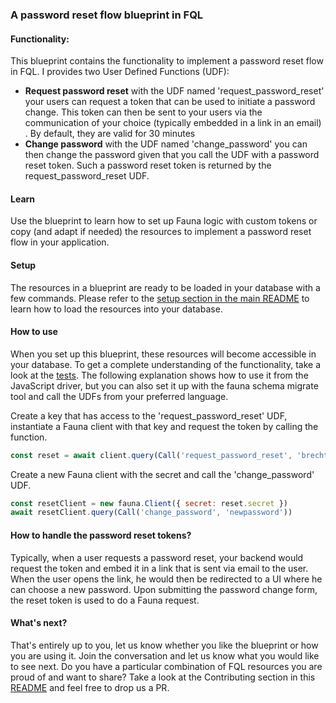 ### A password reset flow blueprint in FQL

#### Functionality:

This blueprint contains the functionality to implement a password reset flow in FQL. I provides two User Defined Functions (UDF):

- **Request password reset** with the UDF named 'request_password_reset' your users can request a token that can be used to initiate a password change. This token can then be sent to your users via the communication of your choice (typically embedded in a link in an email) . By default, they are valid for 30 minutes
- **Change password** with the UDF named 'change_password' you can then change the password given that you call the UDF with a password reset token. Such a password reset token is returned by the request_password_reset UDF. 

#### Learn

Use the blueprint to learn how to set up Fauna logic with custom tokens or copy (and adapt if needed) the resources to implement a password reset flow in your application. 


#### Setup

The resources in a blueprint are ready to be loaded in your database with a few commands. Please refer to the [setup section in the main README](https://github.com/fauna-brecht/fauna-blueprints/blob/main/README.md#set-up-a-blueprint) to learn how to load the resources into your database. 

#### How to use

When you set up this blueprint, these resources will become accessible in your database. To get a complete understanding of the functionality, take a look at the [tests](https://github.com/fauna-brecht/fauna-blueprints/tree/main/official/auth/refresh-tokens-advanced/tests). The following explanation shows how to use it from the JavaScript driver, but you can also set it up with the fauna schema migrate tool and call the UDFs from your preferred language.  

Create a key that has access to the 'request_password_reset' UDF, instantiate a Fauna client with that key and request the token by calling the function. 

```javascript
const reset = await client.query(Call('request_password_reset', 'brecht@brechtsdomain.com'))
```

Create a new Fauna client with the secret and call the 'change_password' UDF.

```javascript
const resetClient = new fauna.Client({ secret: reset.secret })
await resetClient.query(Call('change_password', 'newpassword'))
```

#### How to handle the password reset tokens?

Typically, when a user requests a password reset, your backend would request the token and embed it in a link that is sent via email to the user. When the user opens the link, he would then be redirected to a UI where he can choose a new password. Upon submitting the password change form, the reset token is used to do a Fauna request.  

#### What's next?

That's entirely up to you, let us know whether you like the blueprint or how you are using it. Join the conversation <insert forum announcement> and let us know what you would like to see next. Do you have a particular combination of FQL resources you are proud of and want to share? Take a look at the Contributing section in this [README](https://github.com/fauna-brecht/fauna-blueprints#set-up-a-blueprint) and feel free to drop us a PR. 